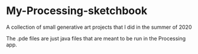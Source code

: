 # My-Processing-sketchbook
A collection of small generative art projects that I did in the summer of 2020

The .pde files are just java files that are meant to be run in the Processing app.
